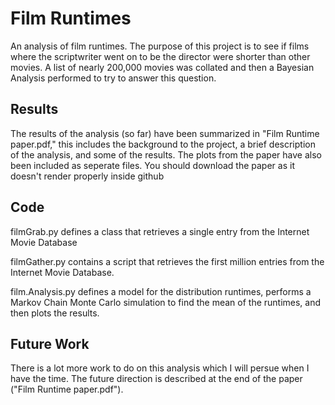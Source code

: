 Film Runtimes
=============

An analysis of film runtimes. The purpose of this project is to see if films 
where the scriptwriter went on to be the director were shorter than other movies.
A list of nearly 200,000 movies was collated and then a Bayesian Analysis 
performed to try to answer this question.

Results
-------

The results of the analysis (so far) have been summarized in "Film Runtime 
paper.pdf," this includes the background to the project, a brief description of 
the analysis, and some of the results. The plots from the paper have also been 
included as seperate files. You should download the paper as it doesn't render 
properly inside github

Code
----

filmGrab.py defines a class that retrieves a single entry from the Internet 
Movie Database

filmGather.py contains a script that retrieves the first million entries from 
the Internet Movie Database.

film.Analysis.py defines a model for the distribution runtimes, performs a 
Markov Chain Monte Carlo simulation to find the mean of the runtimes, and then 
plots the results.

Future Work
-----------

There is a lot more work to do on this analysis which I will persue when I have 
the time. The future direction is described at the end of the paper 
("Film Runtime paper.pdf").


